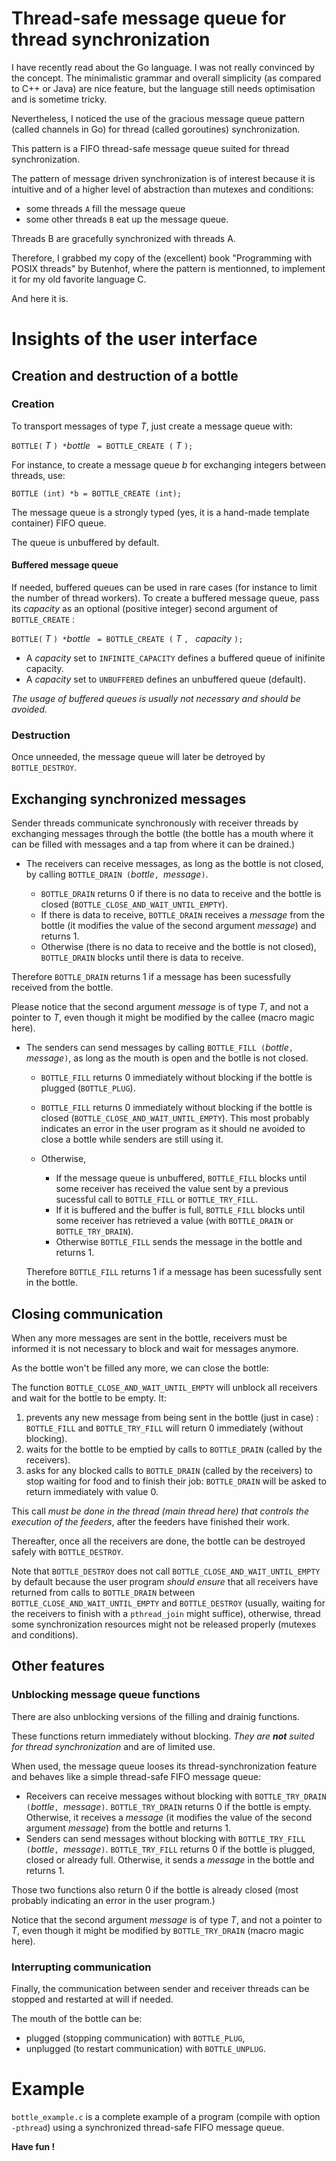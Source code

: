 Thread-safe message queue for thread synchronization
====================================================

I have recently read about the Go language. I was not really convinced by the concept.
The minimalistic grammar and overall simplicity (as compared to C++ or Java) are nice feature,
but the language still needs optimisation and is sometime tricky.

Nevertheless, I noticed the use of the gracious message queue pattern (called channels in Go) for
thread (called goroutines) synchronization.

This pattern is a FIFO thread-safe message queue suited for thread synchronization.

The pattern of message driven synchronization is of interest because it is intuitive and of a higher level
of abstraction than mutexes and conditions:

- some threads `A` fill the message queue
- some other threads `B` eat up the message queue.

Threads B are gracefully synchronized with threads A.

Therefore, I grabbed my copy of the (excellent) book "Programming with POSIX threads" by Butenhof, where the pattern is mentionned, to
implement it for my old favorite language C.

And here it is.

# Insights of the user interface

## Creation and destruction of a bottle

### Creation

To transport messages of type *T*, just create a message queue with:

`BOTTLE(` *T* `) *`*bottle* ` = BOTTLE_CREATE (` *T* `);`

For instance, to create a message queue *b* for exchanging integers between threads, use:

`BOTTLE (int) *b = BOTTLE_CREATE (int);`

The message queue is a strongly typed (yes, it is a hand-made template container) FIFO queue.

The queue is unbuffered by default.

#### Buffered message queue

If needed, buffered queues can be used in rare cases (for instance to limit the number of thread workers).
To create a buffered message queue, pass its *capacity* as an optional (positive integer) second argument of `BOTTLE_CREATE` :

`BOTTLE(` *T* `) *`*bottle* ` = BOTTLE_CREATE (` *T* `, ` *capacity* `);`

- A *capacity* set to `INFINITE_CAPACITY` defines a buffered queue of inifinite capacity.
- A *capacity* set to `UNBUFFERED` defines an unbuffered queue (default).

*The usage of buffered queues is usually not necessary and should be avoided.*

### Destruction

Once unneeded, the message queue will later be detroyed by `BOTTLE_DESTROY`.

## Exchanging synchronized messages

Sender threads communicate synchronously with receiver threads by exchanging messages through the bottle
(the bottle has a mouth where it can be filled with messages and a tap from where it can be drained.)

- The receivers can receive messages, as long as the bottle is not closed, by calling `BOTTLE_DRAIN (`*bottle*`, `*message*`)`.

    - `BOTTLE_DRAIN` returns 0 if there is no data to receive and the bottle is
       closed (`BOTTLE_CLOSE_AND_WAIT_UNTIL_EMPTY`).
    - If there is data to receive, `BOTTLE_DRAIN` receives a *message* from the bottle (it modifies the value of the second argument *message*) and returns 1.
    - Otherwise (there is no data to receive and the bottle is not closed), `BOTTLE_DRAIN` blocks
        until there is data to receive.

 Therefore `BOTTLE_DRAIN` returns 1 if a message has been sucessfully received from the bottle.

 Please notice that the second argument *message* is of type *T*, and not a pointer to *T*,
 even though it might be modified by the callee (macro magic here).
  
- The senders can send messages by calling `BOTTLE_FILL (`*bottle*`, `*message*`)`, as long as the mouth is open
  and the botlle is not closed.

    - `BOTTLE_FILL` returns 0 immediately without blocking if the bottle is plugged (`BOTTLE_PLUG`).
    - `BOTTLE_FILL` returns 0 immediately without blocking if the bottle is closed (`BOTTLE_CLOSE_AND_WAIT_UNTIL_EMPTY`).
    This most probably indicates an error in the user program as it should ne avoided to close a bottle
    while senders are still using it.
    - Otherwise,

        - If the message queue is unbuffered, `BOTTLE_FILL` blocks until some receiver has received
    the value sent by a previous sucessful call to `BOTTLE_FILL` or `BOTTLE_TRY_FILL`.
        - If it is buffered and the buffer is full, `BOTTLE_FILL` blocks until some receiver has retrieved a value
    (with `BOTTLE_DRAIN` or `BOTTLE_TRY_DRAIN`).
        - Otherwise `BOTTLE_FILL` sends the message in the bottle and returns 1.

  Therefore `BOTTLE_FILL` returns 1 if a message has been sucessfully sent in the bottle.

## Closing communication

When any more messages are sent in the bottle,
receivers must be informed it is not necessary to block and wait for messages anymore.

As the bottle won't be filled any more, we can close the bottle:

The function `BOTTLE_CLOSE_AND_WAIT_UNTIL_EMPTY` will unblock all receivers and wait for the bottle to be empty.
It:

1. prevents any new message from being sent in the bottle (just in case) :
  `BOTTLE_FILL` and `BOTTLE_TRY_FILL` will return 0 immediately (without blocking). 
2. waits for the bottle to be emptied by calls to `BOTTLE_DRAIN` (called by the receivers).
3. asks for any blocked calls to `BOTTLE_DRAIN` (called by the receivers) to stop waiting for food and to finish their job:
  `BOTTLE_DRAIN` will be asked to return immediately with value 0.

This call *must be done in the thread (main thread here) that controls the execution of the feeders*,
after the feeders have finished their work.

Thereafter, once all the receivers are done, the bottle can be destroyed safely with `BOTTLE_DESTROY`.

Note that `BOTTLE_DESTROY` does not call `BOTTLE_CLOSE_AND_WAIT_UNTIL_EMPTY` by default because the user program *should
ensure* that all receivers have returned from calls to `BOTTLE_DRAIN` between `BOTTLE_CLOSE_AND_WAIT_UNTIL_EMPTY`
and `BOTTLE_DESTROY` (usually, waiting for the receivers to finish with a `pthread_join` might suffice),
otherwise, thread some synchronization resources might not be released properly (mutexes and conditions).

## Other features

### Unblocking message queue functions

There are also unblocking versions of the filling and drainig functions.

These functions return immediately without blocking. *They are **not** suited for thread synchronization* and are of limited use.

When used, the message queue looses its thread-synchronization feature and
behaves like a simple thread-safe FIFO message queue:

- Receivers can receive messages without blocking with `BOTTLE_TRY_DRAIN (`*bottle*`, `*message*`)`.
`BOTTLE_TRY_DRAIN` returns 0 if the bottle is empty.
Otherwise, it receives a *message* (it modifies the value of the second argument *message*) from the bottle and returns 1.
- Senders can send messages without blocking with `BOTTLE_TRY_FILL (`*bottle*`, `*message*`)`.
`BOTTLE_TRY_FILL` returns 0 if the bottle is plugged, closed or already full.
Otherwise, it sends a *message* in the bottle and returns 1.

Those two functions also return 0 if the bottle is already closed (most probably indicating an error in the user program.)

Notice that the second argument *message* is of type *T*, and not a pointer to *T*,
even though it might be modified by `BOTTLE_TRY_DRAIN` (macro magic here).

### Interrupting communication

Finally, the communication between sender and receiver threads can be stopped and restarted at will if needed.

The mouth of the bottle can be:

- plugged (stopping communication) with `BOTTLE_PLUG`,
- unplugged (to restart communication) with `BOTTLE_UNPLUG`.

# Example

`bottle_example.c` is a complete example of a program (compile with option `-pthread`)
using a synchronized thread-safe FIFO message queue.

**Have fun !**
